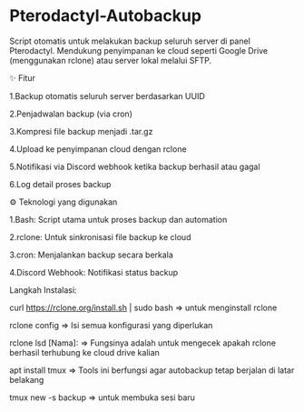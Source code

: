 # Pterodactyl-Autobackup

Script otomatis untuk melakukan backup seluruh server di panel Pterodactyl.
Mendukung penyimpanan ke cloud seperti Google Drive (menggunakan rclone) atau server lokal melalui SFTP.


✨ Fitur

  1.Backup otomatis seluruh server berdasarkan UUID
  
  2.Penjadwalan backup (via cron)
  
  3.Kompresi file backup menjadi .tar.gz
  
  4.Upload ke penyimpanan cloud dengan rclone
  
  5.Notifikasi via Discord webhook ketika backup berhasil atau gagal
  
  6.Log detail proses backup



  ⚙️ Teknologi yang digunakan

  1.Bash: Script utama untuk proses backup dan automation

  2.rclone: Untuk sinkronisasi file backup ke cloud

  3.cron: Menjalankan backup secara berkala

  4.Discord Webhook: Notifikasi status backup

  
  Langkah Instalasi:

  curl https://rclone.org/install.sh | sudo bash => untuk menginstall rclone 

  rclone config => Isi semua konfigurasi yang diperlukan

  rclone lsd [Nama]: => Fungsinya adalah untuk mengecek apakah rclone berhasil terhubung ke cloud drive kalian

  apt install tmux => Tools ini berfungsi agar autobackup tetap berjalan di latar belakang

  tmux new -s backup => untuk membuka sesi baru

  


  

